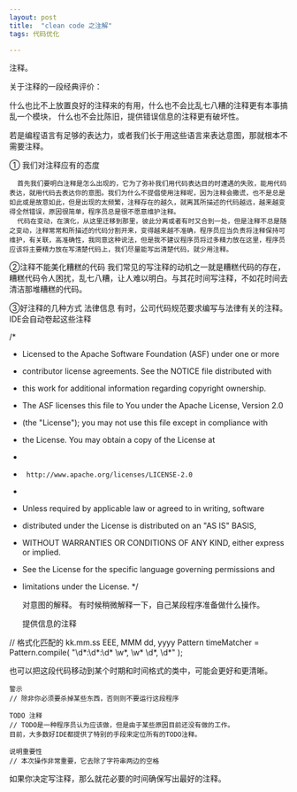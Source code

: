```yaml
---
layout: post
title:  "clean code 之注解"
tags: 代码优化

---
```


注释。

关于注释的一段经典评价：


  什么也比不上放置良好的注释来的有用，什么也不会比乱七八糟的注释更有本事搞乱一个模块，
什么也不会比陈旧，提供错误信息的注释更有破坏性。

  若是编程语言有足够的表达力，或者我们长于用这些语言来表达意图，那就根本不需要注释。


  ① 我们对注释应有的态度

      首先我们要明白注释是怎么出现的，它为了弥补我们用代码表达目的时遭遇的失败，能用代码表达，就用代码去表达你的意图。我们为什么不提倡使用注释呢，因为注释会撒谎，也不是总是如此或是故意如此，但是出现的太频繁，注释存在的越久，就离其所描述的代码越远，越来越变得全然错误，原因很简单，程序员总是很不愿意维护注释。
      代码在变动，在演化，从这里迁移到那里，彼此分离或者有时又合到一处，但是注释不总是随之变动，注释常常和所描述的代码分割开来，变得越来越不准确，程序员应当负责将注释保持可维护，有关联，高准确性，我同意这种说法，但是我不建议程序员将过多精力放在这里，程序员应该将主要精力放在写清楚代码上，我们尽量能写出清楚代码，就少用注释。

  ②注释不能美化糟糕的代码
    我们常见的写注释的动机之一就是糟糕代码的存在，糟糕代码令人困扰，乱七八糟，让人难以明白。与其花时间写注释，不如花时间去清洁那堆糟糕的代码。

  ③好注释的几种方式
  法律信息
    有时，公司代码规范要求编写与法律有关的注释。IDE会自动卷起这些注释

/*
 * Licensed to the Apache Software Foundation (ASF) under one or more
 * contributor license agreements.  See the NOTICE file distributed with
 * this work for additional information regarding copyright ownership.
 * The ASF licenses this file to You under the Apache License, Version 2.0
 * (the "License"); you may not use this file except in compliance with
 * the License.  You may obtain a copy of the License at
 *
 *      http://www.apache.org/licenses/LICENSE-2.0
 *
 * Unless required by applicable law or agreed to in writing, software
 * distributed under the License is distributed on an "AS IS" BASIS,
 * WITHOUT WARRANTIES OR CONDITIONS OF ANY KIND, either express or implied.
 * See the License for the specific language governing permissions and
 * limitations under the License.
 */

    对意图的解释。
    有时候稍微解释一下，自己某段程序准备做什么操作。

    提供信息的注释

// 格式化匹配的  kk.mm.ss EEE, MMM dd, yyyy
Pattern timeMatcher = Pattern.compile(
"\\d*:\\d*:\\d* \\w*, \\w* \\d*, \\d*"  );

也可以把这段代码移动到某个时期和时间格式的类中，可能会更好和更清晰。

    警示
    // 除非你必须要杀掉某些东西，否则则不要运行这段程序

    TODO 注释
    // TODO是一种程序员认为应该做，但是由于某些原因目前还没有做的工作。
    目前，大多数好IDE都提供了特别的手段来定位所有的TODO注释。

    说明重要性
    // 本次操作非常重要，它去除了字符串两边的空格

如果你决定写注释，那么就花必要的时间确保写出最好的注释。
